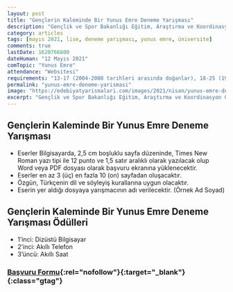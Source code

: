 ```yaml
---
layout: post
title: "Gençlerin Kaleminde Bir Yunus Emre Deneme Yarışması"
description: "Gençlik ve Spor Bakanlığı Eğitim, Araştırma ve Koordinasyon Genel Müdürlüğü Gençlerin Kaleminde Bir Yunus Emre Deneme Yarışması düzenliyor."
category: articles
tags: [mayıs 2021, lise, deneme yarışması, yunus emre, üniversite]
comments: true
lastDate: 1620766800    
dateHuman: "12 Mayıs 2021"
comTopic: "Yunus Emre"
attendance: "Websitesi"
requirements: "13-17 (2004-2008 tarihleri arasında doğanlar), 18-25 (1996-2003 tarihleri arasında doğanlar) olmak üzere iki kategoride gerçekleştirilecektir."
permalink: "yunus-emre-deneme-yarismasi"
image: "https://edebiyatyarismalari.com/images/2021/nisan/yunus-emre-deneme-yarismasi.jpg"
excerpt: "Gençlik ve Spor Bakanlığı Eğitim, Araştırma ve Koordinasyon Genel Müdürlüğü Gençlerin Kaleminde Bir Yunus Emre Deneme Yarışması düzenliyor."
---
```


## Gençlerin Kaleminde Bir Yunus Emre Deneme Yarışması
- Eserler Bilgisayarda, 2,5 cm boşluklu sayfa düzeninde, Times New Roman yazı tipi ile 12 punto ve 1,5 satır aralıklı olarak yazılacak olup Word veya PDF dosyası olarak başvuru ekranına yüklenecektir.
- Eserler en az 3 (üç) en fazla 10 (on) sayfadan oluşacaktır.
- Özgün, Türkçenin dil ve söyleyiş kurallarına uygun olacaktır.
- Eserin yer aldığı dosyaya yarışmacının adı verilecektir. (Örnek Ad Soyad)

## Gençlerin Kaleminde Bir Yunus Emre Deneme Yarışması Ödülleri
- 1’inci:  Dizüstü Bilgisayar
- 2’inci:   Akıllı Telefon
- 3’üncü:  Akıllı Saat

### [Başvuru Formu](https://e-genc.gsb.gov.tr/EGenc/Basvuru/OykuYarismasi){:rel="nofollow"}{:target="_blank"}{:class="gtag"}